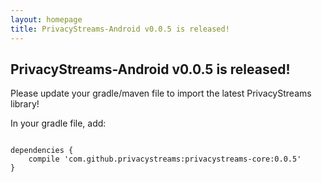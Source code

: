 ```yaml
---
layout: homepage
title: PrivacyStreams-Android v0.0.5 is released!
---
```


## PrivacyStreams-Android v0.0.5 is released!

Please update your gradle/maven file to import the latest PrivacyStreams library!

In your gradle file, add:

<pre>
<code class="language-json">
dependencies {
    compile 'com.github.privacystreams:privacystreams-core:0.0.5'
}
</code>
</pre>
